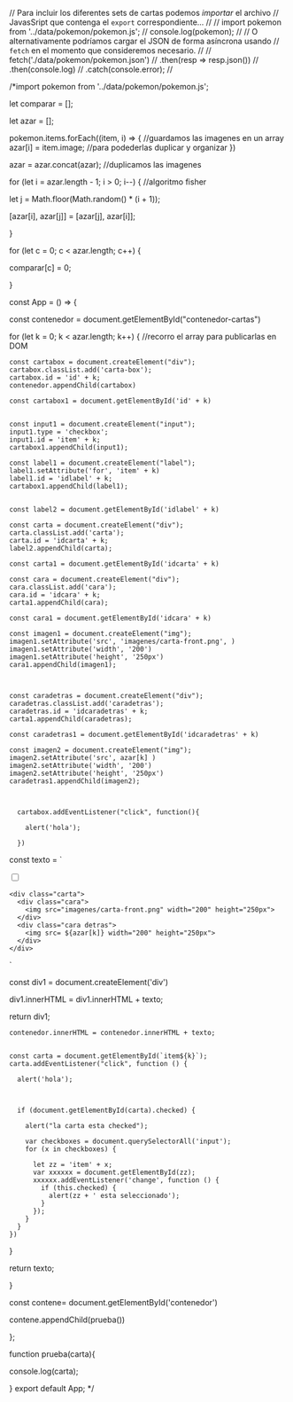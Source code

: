 


// Para incluir los diferentes sets de cartas podemos _importar_ el archivo
// JavasSript que contenga el `export` correspondiente...
//
// import pokemon from '../data/pokemon/pokemon.js';
// console.log(pokemon);
//
// O alternativamente podríamos cargar el JSON de forma asíncrona usando
// `fetch` en el momento que consideremos necesario.
//
// fetch('./data/pokemon/pokemon.json')
//   .then(resp => resp.json())
//   .then(console.log)
//   .catch(console.error);
//

/*import pokemon from '../data/pokemon/pokemon.js';

let comparar = [];

let azar = [];

pokemon.items.forEach((item, i) => {  //guardamos las imagenes en un array 
  azar[i] = item.image;              //para podederlas duplicar y organizar
})

azar = azar.concat(azar);  //duplicamos las imagenes


for (let i = azar.length - 1; i > 0; i--) {    //algoritmo fisher

  let j = Math.floor(Math.random() * (i + 1));

  [azar[i], azar[j]] = [azar[j], azar[i]];

}



for (let c = 0; c < azar.length; c++) {

  comparar[c] = 0;

}


const App = () => {

  const contenedor = document.getElementById("contenedor-cartas")
  

  for (let k = 0; k < azar.length; k++) {  //recorro el array para publicarlas en DOM 

    const cartabox = document.createElement("div");
    cartabox.classList.add('carta-box');
    cartabox.id = 'id' + k;
    contenedor.appendChild(cartabox)

    const cartabox1 = document.getElementById('id' + k)
    

    const input1 = document.createElement("input");
    input1.type = 'checkbox';
    input1.id = 'item' + k;
    cartabox1.appendChild(input1);

    const label1 = document.createElement("label");
    label1.setAttribute('for', 'item' + k)
    label1.id = 'idlabel' + k;
    cartabox1.appendChild(label1);

    
    const label2 = document.getElementById('idlabel' + k)

    const carta = document.createElement("div");
    carta.classList.add('carta');
    carta.id = 'idcarta' + k;
    label2.appendChild(carta);

    const carta1 = document.getElementById('idcarta' + k)

    const cara = document.createElement("div");
    cara.classList.add('cara');
    cara.id = 'idcara' + k;
    carta1.appendChild(cara);

    const cara1 = document.getElementById('idcara' + k)
    
    const imagen1 = document.createElement("img");
    imagen1.setAttribute('src', 'imagenes/carta-front.png', )
    imagen1.setAttribute('width', '200')
    imagen1.setAttribute('height', '250px')
    cara1.appendChild(imagen1);

    

    const caradetras = document.createElement("div");
    caradetras.classList.add('caradetras');
    caradetras.id = 'idcaradetras' + k;
    carta1.appendChild(caradetras);

    const caradetras1 = document.getElementById('idcaradetras' + k)

    const imagen2 = document.createElement("img");
    imagen2.setAttribute('src', azar[k] )
    imagen2.setAttribute('width', '200')
    imagen2.setAttribute('height', '250px')
    caradetras1.appendChild(imagen2);
    
    

      cartabox.addEventListener("click", function(){

        alert('hola');

      })


   const texto = `<div class="carta-box">

  <input type="checkbox" id= item${k} >
  <label for= item${k}>

    <div class="carta">
      <div class="cara">
        <img src="imagenes/carta-front.png" width="200" height="250px">
      </div>
      <div class="cara detras">
        <img src= ${azar[k]} width="200" height="250px">
      </div>
    </div>
  </label>
</div>`


const div1 = document.createElement('div')

div1.innerHTML = div1.innerHTML + texto;

return div1;

    contenedor.innerHTML = contenedor.innerHTML + texto;


    const carta = document.getElementById(`item${k}`);
    carta.addEventListener("click", function () {

      alert('hola');
      
       
      
      if (document.getElementById(carta).checked) {

        alert("la carta esta checked");

        var checkboxes = document.querySelectorAll('input');
        for (x in checkboxes) {

          let zz = 'item' + x;
          var xxxxxx = document.getElementById(zz);
          xxxxxx.addEventListener('change', function () {
            if (this.checked) {
              alert(zz + ' esta seleccionado');
            }
          });
        }
      }
    })
 }


  return texto;



  }

  const contene= document.getElementById('contenedor')

  contene.appendChild(prueba())

};




function prueba(carta){

console.log(carta);

}
export default App;
*/